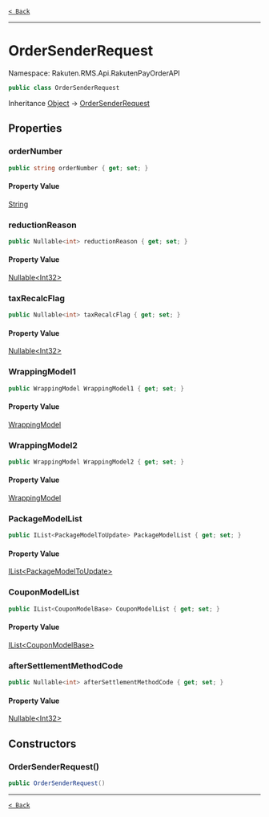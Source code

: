 [`< Back`](./)

---

# OrderSenderRequest

Namespace: Rakuten.RMS.Api.RakutenPayOrderAPI

```csharp
public class OrderSenderRequest
```

Inheritance [Object](https://docs.microsoft.com/en-us/dotnet/api/system.object) → [OrderSenderRequest](./rakuten.rms.api.rakutenpayorderapi.ordersenderrequest)

## Properties

### **orderNumber**

```csharp
public string orderNumber { get; set; }
```

#### Property Value

[String](https://docs.microsoft.com/en-us/dotnet/api/system.string)<br>

### **reductionReason**

```csharp
public Nullable<int> reductionReason { get; set; }
```

#### Property Value

[Nullable&lt;Int32&gt;](https://docs.microsoft.com/en-us/dotnet/api/system.nullable-1)<br>

### **taxRecalcFlag**

```csharp
public Nullable<int> taxRecalcFlag { get; set; }
```

#### Property Value

[Nullable&lt;Int32&gt;](https://docs.microsoft.com/en-us/dotnet/api/system.nullable-1)<br>

### **WrappingModel1**

```csharp
public WrappingModel WrappingModel1 { get; set; }
```

#### Property Value

[WrappingModel](./rakuten.rms.api.rakutenpayorderapi.wrappingmodel)<br>

### **WrappingModel2**

```csharp
public WrappingModel WrappingModel2 { get; set; }
```

#### Property Value

[WrappingModel](./rakuten.rms.api.rakutenpayorderapi.wrappingmodel)<br>

### **PackageModelList**

```csharp
public IList<PackageModelToUpdate> PackageModelList { get; set; }
```

#### Property Value

[IList&lt;PackageModelToUpdate&gt;](https://docs.microsoft.com/en-us/dotnet/api/system.collections.generic.ilist-1)<br>

### **CouponModelList**

```csharp
public IList<CouponModelBase> CouponModelList { get; set; }
```

#### Property Value

[IList&lt;CouponModelBase&gt;](https://docs.microsoft.com/en-us/dotnet/api/system.collections.generic.ilist-1)<br>

### **afterSettlementMethodCode**

```csharp
public Nullable<int> afterSettlementMethodCode { get; set; }
```

#### Property Value

[Nullable&lt;Int32&gt;](https://docs.microsoft.com/en-us/dotnet/api/system.nullable-1)<br>

## Constructors

### **OrderSenderRequest()**

```csharp
public OrderSenderRequest()
```

---

[`< Back`](./)
